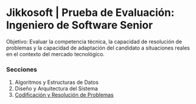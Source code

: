 # Jikkosoft | Prueba de Evaluación: Ingeniero de Software Senior
Objetivo: Evaluar la competencia técnica, la capacidad de resolución de
problemas y la capacidad de adaptación del candidato a situaciones
reales en el contexto del mercado tecnológico.
### Secciones
1. Algoritmos y Estructuras de Datos 
2. Diseño y Arquitectura del Sistema
3. [Codificación y Resolución de Problemas](./3)